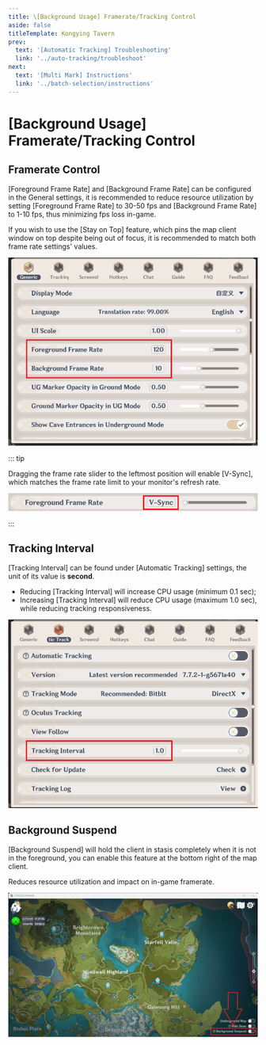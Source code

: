 ```yaml
---
title: \[Background Usage] Framerate/Tracking Control
aside: false
titleTemplate: Kongying Tavern
prev:
  text: '[Automatic Tracking] Troubleshooting'
  link: '../auto-tracking/troubleshoot'
next:
  text: '[Multi Mark] Instructions'
  link: '../batch-selection/instructions'
---
```


# [Background Usage] Framerate/Tracking Control

## Framerate Control

[Foreground Frame Rate] and [Background Frame Rate] can be configured in the General settings, it is recommended to reduce resource utilization by setting [Foreground Frame Rate] to 30-50 fps and [Background Frame Rate] to 1-10 fps, thus minimizing fps loss in-game.

If you wish to use the [Stay on Top] feature, which pins the map client window on top despite being out of focus, it is recommended to match both frame rate settings' values.

![](/imgs/en/manual/bg-frate/1.png)

::: tip

Dragging the frame rate slider to the leftmost position will enable \[V-Sync], which matches the frame rate limit to your monitor's refresh rate.

![](/imgs/en/manual/bg-frate/2.png)

:::

## Tracking Interval

[Tracking Interval] can be found under [Automatic Tracking] settings, the unit of its value is **second**.

- Reducing [Tracking Interval] will increase CPU usage (minimum 0.1 sec);
- Increasing [Tracking Interval] will reduce CPU usage (maximum 1.0 sec), while reducing tracking responsiveness.

![](/imgs/en/manual/bg-frate/3.png)

## Background Suspend

[Background Suspend] will hold the client in stasis completely when it is not in the foreground, you can enable this feature at the bottom right of the map client.

Reduces resource utilization and impact on in-game framerate.

![](/imgs/en/manual/bg-frate/4.png)

